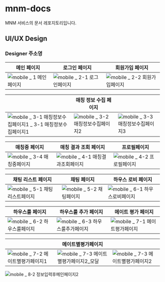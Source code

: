 # mnm-docs

MNM 서비스의 문서 레포지토리입니다.

## UI/UX Design

### Designer 주소영

|메인 페이지|로그인 페이지|회원가입 페이지|
|---|---|---|
|![mobile _ 1  메인페이지](https://user-images.githubusercontent.com/50647845/143025839-a751022e-aacc-4dbe-82fb-e5fb39822498.png)|![mobile _ 2-1  로그인페이지](https://user-images.githubusercontent.com/50647845/143026202-777a37df-9470-4147-8a21-4435761543a2.png)|![mobile _ 2-2  회원가입페이지](https://user-images.githubusercontent.com/50647845/143028642-95e634b5-02a1-44c2-ab40-c861bdbbbc75.png)|

||매칭 정보 수집 페이지||
|---|---|---|
|![mobile _ 3-1  매칭정보수집페이지1 _ 3-1  매칭정보수집페이지1](https://user-images.githubusercontent.com/50647845/143029955-b13a229f-fd13-483b-90d2-78a1d8e83bd4.png)|![mobile _ 3-2  매칭정보수집페이지2](https://user-images.githubusercontent.com/50647845/143030125-5e899b8b-10f8-41ff-9502-9b3813ea44eb.png)|![mobile _ 3-3  매칭정보수집페이지3](https://user-images.githubusercontent.com/50647845/143030288-26f8843f-d75b-4cf1-aaa2-8c7387f38491.png)|

|매칭중 페이지|매칭 결과 조회 페이지|프로필페이지|
|---|---|---|
|![mobile _ 3-4  매칭중페이지](https://user-images.githubusercontent.com/50647845/143161996-2be7085a-7a85-45e8-83dc-98e81f099917.png)|![mobile _ 4-1  매칭결과조회페이지](https://user-images.githubusercontent.com/50647845/143162018-8bec2f47-e703-458b-83e8-13b1bfa8d697.png)|![mobile _ 4-2  프로필페이지](https://user-images.githubusercontent.com/50647845/143162024-b239cba5-6a0f-4cb6-84e4-cc70c447586e.png)|

|채팅 리스트 페이지|채팅 페이지|하우스 로비 페이지|
|---|---|---|
|![mobile _ 5-1  채팅리스트페이지](https://user-images.githubusercontent.com/50647845/143162030-5dbc9dfb-67e1-4355-85b1-f87bf1a929e3.png)|![mobile _ 5-2  채팅페이지](https://user-images.githubusercontent.com/50647845/143162036-cae9fcfe-3b1f-4104-8a6d-d5d9cfe3689d.png)|![mobile _ 6-1  하우스로비페이지](https://user-images.githubusercontent.com/50647845/143162046-a06dce80-e603-4b36-93d1-e6161942a626.png)|

|하우스룰 페이지|하우스룰 추가 페이지|메이트 평가 페이지|
|---|---|---|
|![mobile _ 6-2  하우스룰페이지](https://user-images.githubusercontent.com/50647845/143162095-2045ba93-9ae3-482b-b8f0-6739a7031768.png)|![mobile _ 6-3  하우스룰추가페이지](https://user-images.githubusercontent.com/50647845/143162102-9f485dbe-11cb-411c-9f1f-a96a18e66d0f.png)|![mobile _ 7-1  메이트평가페이지](https://user-images.githubusercontent.com/50647845/143162110-bad9b889-92cd-4076-b882-eb6963d6196a.png)|

||메이트별평가페이지||
|---|---|---|
|![mobile _ 7-2  메이트별평가페이지1](https://user-images.githubusercontent.com/50647845/143162065-4c6902d6-1ca0-45bc-88d3-4c83acdf3eca.png)|![mobile _ 7-3  메이트별평가페이지2_모달](https://user-images.githubusercontent.com/50647845/143162120-eea069b7-5e35-418a-8dc1-8cbfc5148124.png)|![mobile _ 7-3  메이트별평가페이지2](https://user-images.githubusercontent.com/50647845/143162129-0c07e5cc-1f95-41a9-aa4e-5fa16d94b3f5.png)|

![mobile _ 8-2  정보입력후메인페이지2](https://user-images.githubusercontent.com/50647845/143162136-74f9161e-e626-42ec-ae61-7f82b1fac50a.png)
